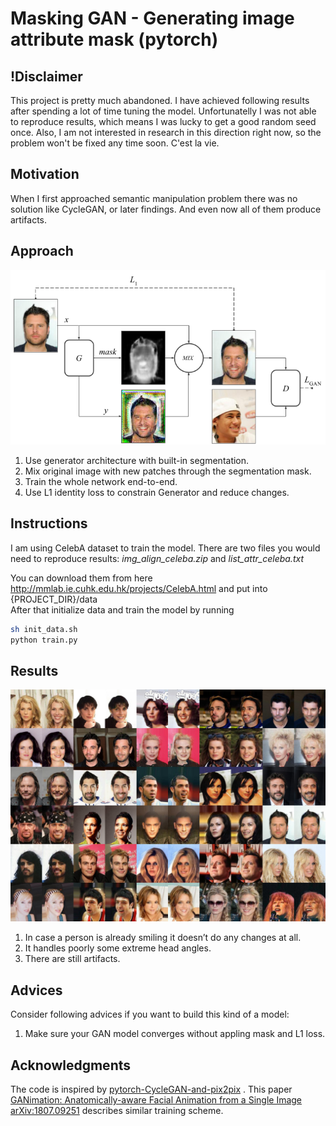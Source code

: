 # Masking GAN - Generating image attribute mask (pytorch)

## !Disclaimer
This project is pretty much abandoned. I have achieved following results after spending a lot of time tuning the model. Unfortunatelly I was not able to reproduce results, which means I was lucky to get a good random seed once. Also, I am not interested in research in this direction right now, so the problem won't be fixed any time soon. C'est la vie.

## Motivation
When I first approached semantic manipulation problem there was no solution like CycleGAN, or later findings. And even now all of them produce artifacts.

## Approach
![diagram](images/mgan.png "Solution block diagram")

1. Use generator architecture with built-in segmentation.
2. Mix original image with new patches through the segmentation mask.
3. Train the whole network end-to-end.
4. Use L1 identity loss to constrain Generator and reduce changes.


## Instructions
I am using CelebA dataset to train the model. There are two files you would need to reproduce results: *img\_align\_celeba.zip* and *list\_attr\_celeba.txt*

You can download them from here http://mmlab.ie.cuhk.edu.hk/projects/CelebA.html and put into {PROJECT\_DIR}/data  
After that initialize data and train the model by running
```bash
sh init_data.sh
python train.py
```

## Results
![picked sample](images/faces-sample.png "Picked sample")
1. In case a person is already smiling it doesn’t do any changes at all.
2. It handles poorly some extreme head angles.
3. There are still artifacts.

## Advices
Consider following advices if you want to build this kind of a model:
1. Make sure your GAN model converges without appling mask and L1 loss.

## Acknowledgments
The code is inspired by [pytorch-CycleGAN-and-pix2pix](https://github.com/junyanz/pytorch-CycleGAN-and-pix2pix) . 
This paper [GANimation: Anatomically-aware Facial Animation from a Single Image arXiv:1807.09251](https://arxiv.org/abs/1807.09251) describes similar training scheme.
